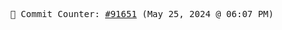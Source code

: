 <p align="center">
    <samp>
        📮 Commit Counter: <a href="https://github.com/Javascript-void0/Javascript-void0/commits/main">#91651</a> (May 25, 2024 @ 06:07 PM)
    </samp>
</p>